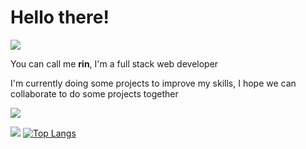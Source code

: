 # **Hello there!**
![](https://i.pinimg.com/originals/df/ea/ef/dfeaef14270d7418b9c7960d279753f9.gif)
<!-- [![Anurag's GitHub stats](https://github-readme-stats.vercel.app/api?username=R1N-NY44)](https://github.com/R1N-NY44/github-readme-stats) -->
You can call me **rin**,
I'm a full stack web developer

I'm currently doing some projects to improve my skills, I hope we can collaborate to do some projects together

![](https://komarev.com/ghpvc/?username=your-github-R1N-NY44&color=14e0e0&style=flat-square)
<!-- ![](https://github-readme-stats.vercel.app/api?username=R1N-NY44&show_icons=true&theme=gruvbox) -->
![](https://github-readme-stats.vercel.app/api?username=R1N-NY44&show_icons=true)
[![Top Langs](https://github-readme-stats.vercel.app/api/top-langs/?username=R1N-NY44)](https://github.com/R1N-NY44/github-readme-stats)

<!-- Repo Pins -->
<!-- [![Readme Card](https://github-readme-stats.vercel.app/api/pin/?username=anuraghazra&repo=github-readme-stats)](https://github.com/anuraghazra/github-readme-stats) -->


